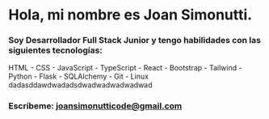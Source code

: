 # Hola, mi nombre es **Joan Simonutti**.

### **Soy Desarrollador Full Stack Junior** y tengo habilidades con las siguientes tecnologías:
HTML - CSS - JavaScript - TypeScript - React - Bootstrap - Tailwind - Python - Flask -
SQLAlchemy - Git - Linux dadasddawdwadadsdwadwadwadwadwad
### **Escríbeme:** [joansimonutticode@gmail.com](mailto:joansimonutticode@gmail.com)

